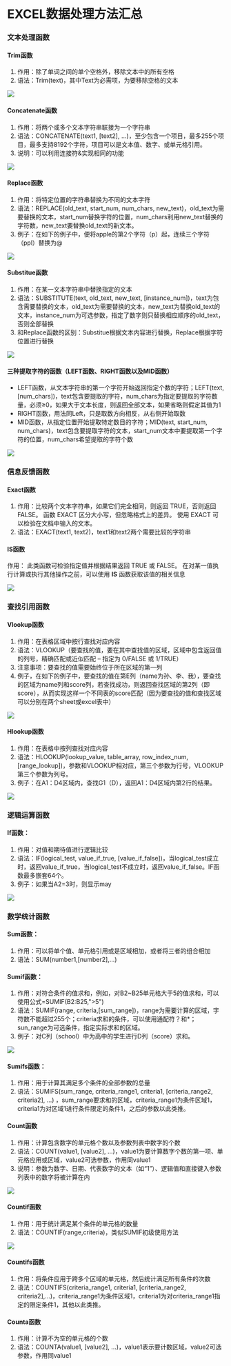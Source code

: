 # EXCEL数据处理方法汇总

### 文本处理函数

#### Trim函数

1. 作用：除了单词之间的单个空格外，移除文本中的所有空格
2. 语法：Trim\(text\)，其中Text为必需项，为要移除空格的文本

![](.gitbook/assets/image%20%281%29.png)

#### Concatenate函数

1. 作用：将两个或多个文本字符串联接为一个字符串
2. 语法：CONCATENATE\(text1, \[text2\], ...\)，至少包含一个项目，最多255个项目，最多支持8192个字符，项目可以是文本值、数字、或单元格引用。
3. 说明：可以利用连接符&实现相同的功能

![](.gitbook/assets/image%20%282%29.png)

#### Replace函数

1. 作用：将特定位置的字符串替换为不同的文本字符
2. 语法：REPLACE\(old\_text, start\_num, num\_chars, new\_text\)，old\_text为需要替换的文本，start\_num替换字符的位置，num\_chars利用new\_text替换的字符数，new\_text要替换old\_text的新文本。
3. 例子：在如下的例子中，便将apple的第2个字符（p）起，连续三个字符（ppl）替换为@

![](.gitbook/assets/image%20%284%29.png)

#### Substitue函数

1. 作用：在某一文本字符串中替换指定的文本
2. 语法：SUBSTITUTE\(text, old\_text, new\_text, \[instance\_num\]\)，text为包含需要替换的文本，old\_text为需要替换的文本，new\_text为替换old\_text的文本，instance\_num为可选参数，指定了数字则只替换相应顺序的old\_text，否则全部替换
3. 和Replace函数的区别：Substitue根据文本内容进行替换，Replace根据字符位置进行替换

![](.gitbook/assets/image%20%285%29.png)

#### 三种提取字符的函数（LEFT函数、RIGHT函数以及MID函数）

* LEFT函数，从文本字符串的第一个字符开始返回指定个数的字符；LEFT\(text, \[num\_chars\]\)，text包含要提取的字符，num\_chars为指定要提取的字符数量，必须≥0，如果大于文本长度，则返回全部文本，如果省略则假定其值为1
* RIGHT函数，用法同Left，只是取数方向相反，从右侧开始取数
* MID函数，从指定位置开始提取特定数目的字符；MID\(text, start\_num, num\_chars\)，text包含要提取字符的文本，start\_num文本中要提取第一个字符的位置，num\_chars希望提取的字符个数

![](.gitbook/assets/image%20%2810%29.png)

### 信息反馈函数

#### Exact函数

1. 作用：比较两个文本字符串，如果它们完全相同，则返回 TRUE，否则返回 FALSE。 函数 EXACT 区分大小写，但忽略格式上的差异。 使用 EXACT 可以检验在文档中输入的文本。
2. 语法：EXACT\(text1, text2\)，text1和text2两个需要比较的字符串

#### IS函数

作用： 此类函数可检验指定值并根据结果返回 TRUE 或 FALSE。 在对某一值执行计算或执行其他操作之前，可以使用 **IS** 函数获取该值的相关信息

![](.gitbook/assets/image%20%287%29.png)

### 查找引用函数

#### Vlookup函数

1. 作用：在表格区域中按行查找对应内容
2. 语法：VLOOKUP（要查找的值，要在其中查找值的区域，区域中包含返回值的列号，精确匹配或近似匹配 – 指定为 0/FALSE 或 1/TRUE）
3. 注意事项：要查找的值需要始终位于所在区域的第一列
4. 例子，在如下的例子中，要查找的值在第E列（name为孙、李、我），要查找的区域为name列和score列，若查找成功，则返回查找区域的第2列（即score），从而实现这样一个不同表的score匹配（因为要查找的值和查找区域可以分别在两个sheet或excel表中）

![](.gitbook/assets/image%20%289%29.png)

#### Hlookup函数

1. 作用：在表格中按列查找对应内容
2. 语法：HLOOKUP\(lookup\_value, table\_array, row\_index\_num, \[range\_lookup\]\)，参数和VLOOKUP相对应，第三个参数为行号，VLOOKUP第三个参数为列号。
3. 例子：在A1：D4区域内，查找G1（D），返回A1：D4区域内第2行的结果。

![](.gitbook/assets/image%20%283%29.png)

### 逻辑运算函数

#### If函数：

1. 作用：对值和期待值进行逻辑比较
2. 语法：IF\(logical\_test, value\_if\_true, \[value\_if\_false\]\)，当logical\_test成立时，返回value\_if\_true，当logical\_test不成立时，返回value\_if\_false。IF函数最多嵌套64个。
3. 例子：如果当A2=3时，则显示may

![](.gitbook/assets/image%20%288%29.png)

### 数学统计函数

#### Sum函数：

1. 作用：可以将单个值、单元格引用或是区域相加，或者将三者的组合相加
2. 语法：SUM\(number1,\[number2\],...\)

#### Sumif函数：

1. 作用：对符合条件的值求和，例如，对B2~B25单元格大于5的值求和，可以使用公式=SUMIF\(B2:B25,"&gt;5"\)
2. 语法：SUMIF\(range, criteria,\[sum\_range\]\)，range为需要计算的区域，字符数不能超过255个；criteria求和的条件，可以使用通配符？和\*；sun\_range为可选条件，指定实际求和的区域。
3. 例子：对C列（school）中为高中的学生进行D列（score）求和。

![](.gitbook/assets/image%20%2814%29.png)

#### Sumifs函数：

1. 作用：用于计算其满足多个条件的全部参数的总量
2. 语法：SUMIFS\(sum\_range, criteria\_range1, criteria1, \[criteria\_range2, criteria2\], ...\) ，sum\_range要求和的区域，criteria\_range1为条件区域1，criteria1为对区域1进行条件限定的条件1，之后的参数以此类推。

#### Count函数

1. 作用：计算包含数字的单元格个数以及参数列表中数字的个数
2. 语法：COUNT\(value1, \[value2\], ...\)，value1为要计算数字个数的第一项、单元格应用或区域，value2可选参数，作用同value1
3. 说明：参数为数字、日期、代表数字的文本（如“1”）、逻辑值和直接键入参数列表中的数字将被计算在内

![](.gitbook/assets/image%20%2813%29.png)

#### Countif函数

1. 作用：用于统计满足某个条件的单元格的数量
2. 语法：COUNTIF\(range,criteria\)，类似SUMIF初级使用方法

![](.gitbook/assets/image%20%2811%29.png)

#### Countifs函数

1. 作用：将条件应用于跨多个区域的单元格，然后统计满足所有条件的次数
2. 语法：COUNTIFS\(criteria\_range1, criteria1, \[criteria\_range2, criteria2\],…\)，criteria\_range1为条件区域1，criteria1为对criteria\_range1指定的限定条件1，其他以此类推。

#### Counta函数

1. 作用：计算不为空的单元格的个数
2. 语法：COUNTA\(value1, \[value2\], ...\)，value1表示要计数区域，value2可选参数，作用同value1















